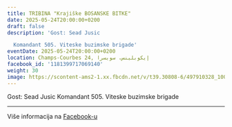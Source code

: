 ```yaml
---
title: TRIBINA "Krajiške BOSANSKE BITKE"
date: 2025-05-24T20:00:00+0200
draft: false
description: 'Gost: Sead Jusic

  Komandant 505. Viteske buzimske brigade'
eventDate: 2025-05-24T20:00:00+0200
location: Champs-Courbes 24, ‏إيكوبلينس‏، ‏سويسرا‏
facebook_id: '1181399717069140'
weight: 30
image: https://scontent-ams2-1.xx.fbcdn.net/v/t39.30808-6/497910328_1007825038144762_7375653666811415510_n.jpg?_nc_cat=110&ccb=1-7&_nc_sid=9e60e4&_nc_ohc=CWhXnm0BJecQ7kNvwFpg1Bz&_nc_oc=Adm39xuWal-TBw1wYyIr4UcUhUUC7Yfhjs62gGuZVQrFGUoSsaehnKv_j47wGo1OWxk&_nc_zt=23&_nc_ht=scontent-ams2-1.xx&edm=ABTKTjYEAAAA&_nc_gid=VahQ3aAqQTRoCRCHhMLrtA&_nc_tpa=Q5bMBQGLQzQH1PG9ibFFdz6DslHR0kE6A2iErFAFYtVGoXjus2dfDITi4Mj_6BvdRs2pgp8J2py6dgbGMg&oh=00_AfcfAUVS3bbA-QGQG_CQBHI6xm8B1LzICwGUI3HjfZ_Cbg&oe=6909E62F
---
```


Gost: Sead Jusic
Komandant 505. Viteske buzimske brigade

---

Više informacija na [Facebook-u](https://facebook.com/events/1181399717069140)